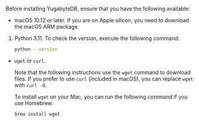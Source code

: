 <!--
+++
private = true
block_indexing = true
+++
-->

Before installing YugabyteDB, ensure that you have the following available:

- <i class="fa-brands fa-apple" aria-hidden="true"></i> macOS 10.12 or later. If you are on Apple silicon, you need to download the macOS ARM package.

1. Python 3.11. To check the version, execute the following command:

    ```sh
    python --version
    ```

- `wget` or `curl`.

    Note that the following instructions use the `wget` command to download files. If you prefer to use `curl` (included in macOS), you can replace `wget` with `curl -O`.

    To install `wget` on your Mac, you can run the following command if you use Homebrew:

    ```sh
    brew install wget
    ```
